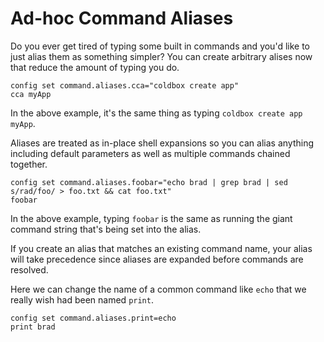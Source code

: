 # Ad-hoc Command Aliases

Do you ever get tired of typing some built in commands and you'd like to just alias them as something simpler? You can create arbitrary alises now that reduce the amount of typing you do.

```
config set command.aliases.cca="coldbox create app"
cca myApp
```
In the above example, it's the same thing as typing `coldbox create app myApp`.

Aliases are treated as in-place shell expansions so you can alias anything including default parameters as well as multiple commands chained together.

```
config set command.aliases.foobar="echo brad | grep brad | sed s/rad/foo/ > foo.txt && cat foo.txt"
foobar
```
In the above example, typing `foobar` is the same as running the giant command string that's being set into the alias.

If you create an alias that matches an existing command name, your alias will take precedence since aliases are expanded before commands are resolved.

Here we can change the name of a common command like `echo` that we really wish had been named `print`.

```
config set command.aliases.print=echo
print brad
```

